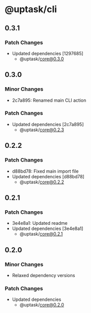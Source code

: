 # @uptask/cli

## 0.3.1

### Patch Changes

- Updated dependencies [1297685]
  - @uptask/core@0.3.0

## 0.3.0

### Minor Changes

- 2c7a895: Renamed main CLI action

### Patch Changes

- Updated dependencies [2c7a895]
  - @uptask/core@0.2.3

## 0.2.2

### Patch Changes

- d88bd78: Fixed main import file
- Updated dependencies [d88bd78]
  - @uptask/core@0.2.2

## 0.2.1

### Patch Changes

- 3e4e8a1: Updated readme
- Updated dependencies [3e4e8a1]
  - @uptask/core@0.2.1

## 0.2.0

### Minor Changes

- Relaxed dependency versions

### Patch Changes

- Updated dependencies
  - @uptask/core@0.2.0
